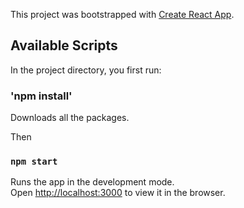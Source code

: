 This project was bootstrapped with [Create React App](https://github.com/facebook/create-react-app).

## Available Scripts

In the project directory, you first run:

### 'npm install'
Downloads all the packages.

Then

### `npm start`

Runs the app in the development mode.<br />
Open [http://localhost:3000](http://localhost:3000) to view it in the browser.



